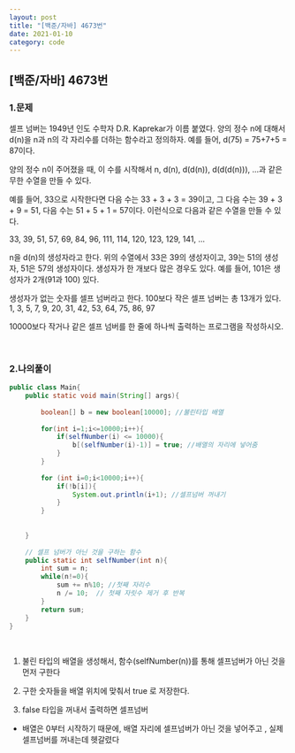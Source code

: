 ```yaml
---
layout: post
title: "[백준/자바] 4673번"
date: 2021-01-10
category: code
---
```

## [백준/자바] 4673번



### 1.문제

셀프 넘버는 1949년 인도 수학자 D.R. Kaprekar가 이름 붙였다. 양의 정수 n에 대해서 d(n)을 n과 n의 각 자리수를 더하는 함수라고 정의하자. 예를 들어, d(75) = 75+7+5 = 87이다.

양의 정수 n이 주어졌을 때, 이 수를 시작해서 n, d(n), d(d(n)), d(d(d(n))), ...과 같은 무한 수열을 만들 수 있다. 

예를 들어, 33으로 시작한다면 다음 수는 33 + 3 + 3 = 39이고, 그 다음 수는 39 + 3 + 9 = 51, 다음 수는 51 + 5 + 1 = 57이다. 이런식으로 다음과 같은 수열을 만들 수 있다.

33, 39, 51, 57, 69, 84, 96, 111, 114, 120, 123, 129, 141, ...

n을 d(n)의 생성자라고 한다. 위의 수열에서 33은 39의 생성자이고, 39는 51의 생성자, 51은 57의 생성자이다. 생성자가 한 개보다 많은 경우도 있다. 예를 들어, 101은 생성자가 2개(91과 100) 있다. 

생성자가 없는 숫자를 셀프 넘버라고 한다. 100보다 작은 셀프 넘버는 총 13개가 있다. 1, 3, 5, 7, 9, 20, 31, 42, 53, 64, 75, 86, 97

10000보다 작거나 같은 셀프 넘버를 한 줄에 하나씩 출력하는 프로그램을 작성하시오.

<br>

### 2.나의풀이

```java
public class Main{
    public static void main(String[] args){
        
        boolean[] b = new boolean[10000]; //불린타입 배열 
        
        for(int i=1;i<=10000;i++){
            if(selfNumber(i) <= 10000){
                b[(selfNumber(i)-1)] = true; //배열의 자리에 넣어줌
            }
        }
        
        for (int i=0;i<10000;i++){
            if(!b[i]){
                System.out.println(i+1); //셀프넘버 꺼내기
            }
        }
   
        
    }
    
    // 셀프 넘버가 아닌 것을 구하는 함수
    public static int selfNumber(int n){
        int sum = n;
        while(n!=0){
            sum += n%10; //첫째 자리수
            n /= 10;  // 첫째 자릿수 제거 후 반복
        }
        return sum;
    }
}
````
<br>

1) 불린 타입의 배열을 생성해서, 함수(selfNumber(n))를 통해 셀프넘버가 아닌 것을 먼저 구한다

2) 구한 숫자들을 배열 위치에 맞춰서 true 로 저장한다. 

3) false 타입을 꺼내서 출력하면 셀프넘버 

- 배열은 0부터 시작하기 때문에, 배열 자리에 셀프넘버가 아닌 것을 넣어주고 , 실제 셀프넘버를 꺼내는데 헷갈렸다








